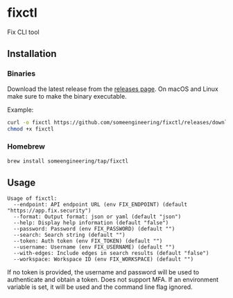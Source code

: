 # fixctl
Fix CLI tool

## Installation

### Binaries
Download the latest release from the [releases page](https://github.com/someengineering/fixctl/releases).
On macOS and Linux make sure to make the binary executable.

Example:
```bash
curl -o fixctl https://github.com/someengineering/fixctl/releases/download/0.0.3/fixctl-linux-amd64-0.0.3
chmod +x fixctl
```

### Homebrew
```bash
brew install someengineering/tap/fixctl
```

## Usage
```
Usage of fixctl:
  --endpoint: API endpoint URL (env FIX_ENDPOINT) (default "https://app.fix.security")
  --format: Output format: json or yaml (default "json")
  --help: Display help information (default "false")
  --password: Password (env FIX_PASSWORD) (default "")
  --search: Search string (default "")
  --token: Auth token (env FIX_TOKEN) (default "")
  --username: Username (env FIX_USERNAME) (default "")
  --with-edges: Include edges in search results (default "false")
  --workspace: Workspace ID (env FIX_WORKSPACE) (default "")
```

If no token is provided, the username and password will be used to authenticate and obtain a token. Does not support MFA.
If an environment variable is set, it will be used and the command line flag ignored.
